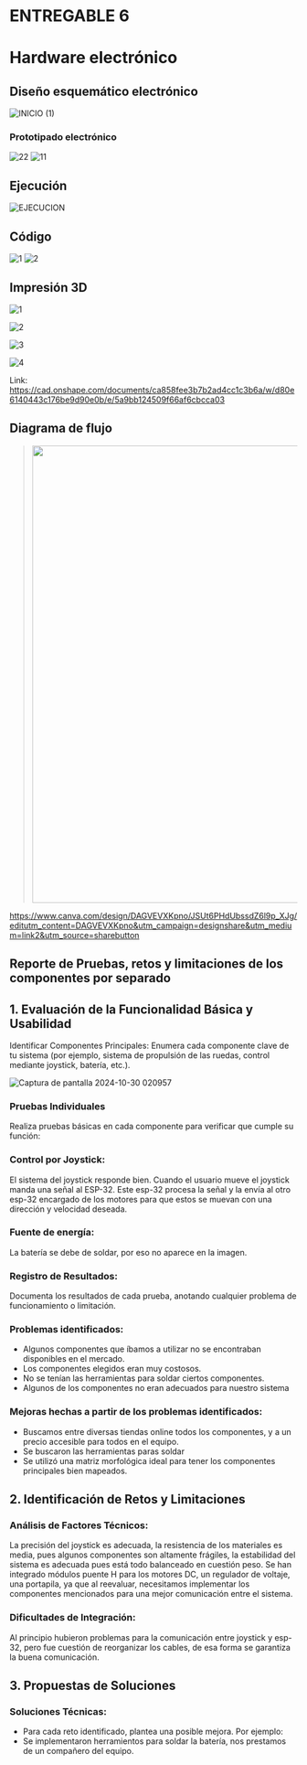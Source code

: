 # ENTREGABLE 6
# Hardware electrónico
## Diseño esquemático electrónico

![INICIO (1)](https://github.com/user-attachments/assets/2e5a0fab-90ba-4c8b-af9e-c55906a594d9)
### Prototipado electrónico

![22](https://github.com/user-attachments/assets/34d02eb3-b7c8-40c8-91a6-87b124e5f51a)
![11](https://github.com/user-attachments/assets/aefabb3c-6c81-456d-9d24-5b987d79338e)

## Ejecución

![EJECUCION](https://github.com/user-attachments/assets/87681728-7867-4b67-a493-4229cb44f9d7)

## Código

![1](https://github.com/user-attachments/assets/ab62a6d4-884e-4f43-9f7c-b67045e0d74a)
![2](https://github.com/user-attachments/assets/d13b24ed-679c-4e9b-bd69-f07b3792febe)

## Impresión 3D

![1](https://i.postimg.cc/JnjtvKzf/IMG-20241030-WA0010.jpg)

![2](https://i.postimg.cc/KjF42LKR/IMG-20241030-WA0009.jpg)

![3](https://i.postimg.cc/RVghkWvZ/IMG-20241030-WA0007.jpg)

![4](https://i.postimg.cc/rprpRgxD/IMG-20241030-WA0008.jpg)

Link: https://cad.onshape.com/documents/ca858fee3b7b2ad4cc1c3b6a/w/d80e6140443c176be9d90e0b/e/5a9bb124509f66af6cbcca03

## Diagrama de flujo

> <p align="center">
> <img src="https://github.com/user-attachments/assets/76d8c430-fcbd-43fd-b4dc-26186ef77a6b" width="600" height="800"/>
> </p>
https://www.canva.com/design/DAGVEVXKpno/JSUt6PHdUbssdZ6l9p_XJg/editutm_content=DAGVEVXKpno&utm_campaign=designshare&utm_medium=link2&utm_source=sharebutton

## Reporte de Pruebas, retos y limitaciones de los componentes por separado

## 1. Evaluación de la Funcionalidad Básica y Usabilidad
Identificar Componentes Principales: Enumera cada componente clave de tu sistema (por ejemplo, sistema de propulsión de las ruedas, control mediante joystick, batería, etc.).

![Captura de pantalla 2024-10-30 020957](https://github.com/user-attachments/assets/d6203dd2-5209-4918-ad62-d069860ce27f)

### Pruebas Individuales 

Realiza pruebas básicas en cada componente para verificar que cumple su función:

### Control por Joystick: 
El sistema del joystick responde bien. Cuando el usuario mueve el joystick manda una señal al ESP-32. Este esp-32 procesa la señal y la envía al otro esp-32 encargado de los motores para que estos se muevan con una dirección y velocidad deseada.

### Fuente de energía:   
La batería se debe de soldar, por eso no aparece en la imagen. 

### Registro de Resultados:
Documenta los resultados de cada prueba, anotando cualquier problema de funcionamiento o limitación.

### Problemas identificados: 

- Algunos componentes que íbamos a utilizar no se encontraban disponibles en el mercado.
- Los componentes elegidos eran muy costosos.
- No se tenían las herramientas para soldar ciertos componentes. 
- Algunos de los componentes no eran adecuados para nuestro sistema

### Mejoras hechas a partir de los problemas identificados: 

- Buscamos entre diversas tiendas online todos los componentes, y a un precio accesible para todos en el equipo. 
- Se buscaron las herramientas paras soldar
- Se utilizó una matriz morfológica ideal para tener los componentes principales bien mapeados. 

## 2. Identificación de Retos y Limitaciones

### Análisis de Factores Técnicos:

La precisión del joystick es adecuada, la resistencia de los materiales es media, pues algunos componentes son altamente frágiles, la estabilidad del sistema es adecuada pues está todo balanceado en cuestión peso. Se han integrado módulos puente H para los motores DC, un regulador de voltaje, una portapila, ya que al reevaluar, necesitamos implementar los componentes mencionados para una mejor comunicación entre el sistema. 

### Dificultades de Integración: 

Al principio hubieron problemas para la comunicación entre joystick y esp-32, pero fue cuestión de reorganizar los cables, de esa forma se garantiza la buena comunicación. 

## 3. Propuestas de Soluciones

### Soluciones Técnicas: 

- Para cada reto identificado, plantea una posible mejora. Por ejemplo:
- Se implementaron herramientos para soldar la batería, nos prestamos de un compañero del equipo. 



